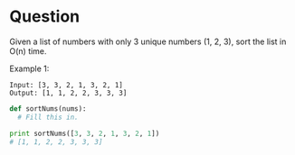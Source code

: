 # Question

Given a list of numbers with only 3 unique numbers (1, 2, 3), sort the list in O(n) time.

Example 1:

	Input: [3, 3, 2, 1, 3, 2, 1]
	Output: [1, 1, 2, 2, 3, 3, 3]

```python
def sortNums(nums):
  # Fill this in.

print sortNums([3, 3, 2, 1, 3, 2, 1])
# [1, 1, 2, 2, 3, 3, 3]
```